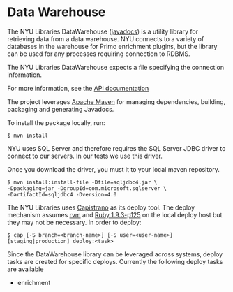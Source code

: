 Data Warehouse
=============

The NYU Libraries DataWarehouse ([javadocs](http://nyulibraries.github.com/datawarehouse/apidocs/)) is a utility library for retrieving data from a data warehouse.
NYU connects to a variety of databases in the warehouse for Primo enrichment plugins,
but the library can be used for any processes requiring connection to RDBMS.

The NYU Libraries DataWarehouse expects a file specifying the connection information.

For more information, see the [API documentation](http://nyulibraries.github.com/datawarehouse/apidocs)

The project leverages [Apache Maven](http://maven.apache.org/) for managing dependencies, building, packaging and generating Javadocs.

To install the package locally, run:

    $ mvn install

NYU uses SQL Server and therefore requires the SQL Server JDBC driver to 
connect to our servers.  In our tests we use this driver.

Once you download the driver, you must it to your local maven repository.

    $ mvn install:install-file -Dfile=sqljdbc4.jar \ 
    -Dpackaging=jar -DgroupId=com.microsoft.sqlserver \ 
    -DartifactId=sqljdbc4 -Dversion=4.0

The NYU Libraries uses [Capistrano](https://github.com/capistrano/capistrano) as its deploy tool. 
The deploy mechanism assumes [rvm](https://rvm.io/ "Ruby Version Manager") and 
[Ruby 1.9.3-p125](http://www.ruby-lang.org/en/news/2012/02/16/ruby-1-9-3-p125-is-released/) 
on the local deploy host but they may not be necessary. 
In order to deploy: 

    $ cap [-S branch=<branch-name>] [-S user=<user-name>] [staging|production] deploy:<task>

Since the DataWarehouse library can be leveraged across systems, deploy tasks are created for specific deploys.
Currently the following deploy tasks are available

  - enrichment
